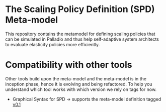 # The Scaling Policy Definition (SPD) Meta-model

This repository contains the metamodel for defining scaling policies that can be simulated in Palladio and thus help self-adaptive system architects to evaluate elasticity policies more efficiently. 

# Compatibility with other tools
Other tools build upon the meta-model and the meta-model is in the inception phase, hence it is evolving and being refactored. To help you understand which tool works with which version we rely on tags for now. 


* Graphical Syntax for SPD -> supports the meta-model definition tagged [v0.1](https://git.rss.iste.uni-stuttgart.de/slingshot/spd-meta-model/-/commits/v0.1 ) 


